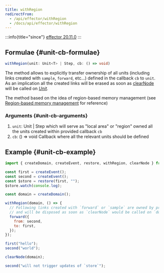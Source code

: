 ```yaml
---
title: withRegion
redirectFrom:
  - /api/effector/withRegion
  - /docs/api/effector/withRegion
---
```


:::info{title="since"}
[effector 20.11.0](https://changelog.effector.dev/#effector-20-11-0)
:::

## Formulae {#unit-cb-formulae}

```ts
withRegion(unit: Unit<T> | Step, cb: () => void)
```

The method allows to explicitly transfer ownership of all units (including links created with `sample`, `forward`, etc...) defined in the callback `cb` to `unit`. As an implication all the created links will be erased as soon as [clearNode](/en/api/effector/clearNode) will be called on [_Unit_](/en/explanation/glossary#unit).

The method based on the idea of region-based memory management (see [Region-based memory management](https://en.wikipedia.org/wiki/Region-based_memory_management) for reference)

### Arguments {#unit-cb-arguments}

1. `unit`: Unit | Step which will serve as "local area" or "region" owned all the units created within provided callback `cb`
2. `cb`: () => void Callback where all the relevant units should be defined

## Example {#unit-cb-example}

```js
import { createDomain, createEvent, restore, withRegion, clearNode } from "effector";

const first = createEvent();
const second = createEvent();
const $store = restore(first, "");
$store.watch(console.log);

const domain = createDomain();

withRegion(domain, () => {
  // Following links created with `forward` or `sample` are owned by provided unit `domain`
  // and will be disposed as soon as `clearNode` would be called on `domain`
  forward({
    from: second,
    to: first,
  });
});

first("hello");
second("world");

clearNode(domain);

second("will not trigger updates of `store`");
```
